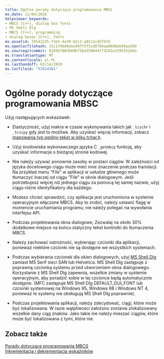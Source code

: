 ```yaml
---
title: Ogólne porady dotyczące programowania MBSC
ms.date: 11/04/2016
helpviewer_keywords:
- MBCS [C++], dialog box fonts
- MS Shell Dlg
- MBCS [C++], programming
- dialog boxes [C++], fonts
ms.assetid: 7b541235-f3e5-4af0-b2c2-a0112cd5fbfb
ms.openlocfilehash: 31c17d6d6dee49f75f5cd8f84aa0690e649aa509
ms.sourcegitcommit: 8105b7003b89b73b4359644ff4281e1595352dda
ms.translationtype: MT
ms.contentlocale: pl-PL
ms.lasthandoff: 03/14/2019
ms.locfileid: "57814361"
---
```

# <a name="general-mbcs-programming-advice"></a>Ogólne porady dotyczące programowania MBSC

Użyj następujących wskazówek:

- Elastyczność, użyj makra w czasie wykonywania takich jak `_tcschr` i `_tcscpy` gdy jest to możliwe. Aby uzyskać więcej informacji, zobacz [mapowania typ ogólny-tekst w pliku tchar.h](../text/generic-text-mappings-in-tchar-h.md).

- Użyj środowiska wykonawczego języka C `_getmbcp` funkcję, aby uzyskać informacje o bieżącej stronie kodowej.

- Nie należy używać ponownie zasoby w postaci ciągów. W zależności od języka docelowego ciągu może mieć inne znaczenie podczas translacji. Na przykład menu "File" w aplikacji w usłudze głównego może tłumaczyć inaczej od ciągu "File" w oknie dialogowym. Jeśli potrzebujesz więcej niż jednego ciągu za pomocą tej samej nazwie, użyj ciągu różne identyfikatory dla każdego.

- Możesz chcieć sprawdzić, czy aplikacja jest uruchomiona w systemie operacyjnym włączone MBCS. Aby to zrobić, należy ustawić flagę w momencie uruchamiania programu; nie należy polegać na wywołania interfejsu API.

- Podczas projektowania okna dialogowe, Zezwalaj na około 30% dodatkowe miejsce na końcu statyczny tekst kontrolki do tłumaczenia MBCS.

- Należy zachować ostrożność, wybierając czcionki dla aplikacji, ponieważ niektóre czcionki nie są dostępne we wszystkich systemach.

- Podczas wybierania czcionek dla okien dialogowych, użyj [MS Shell Dlg](/windows/desktop/Intl/using-ms-shell-dlg-and-ms-shell-dlg-2) zamiast MS Serif sieci SAN lub Helvetica. MS Shell Dlg zastępuje z poprawną czcionką systemu przed utworzeniem okna dialogowego. Korzystanie z MS Shell Dlg zapewnia, wszelkie zmiany w systemie operacyjnym, aby poradzić sobie w tej czcionce będą automatycznie dostępne. (MFC zastępuje MS Shell Dlg DEFAULT_GUI_FONT lub czcionki systemowej na Windows 95, Windows 98 i Windows NT 4, ponieważ te systemy nie obsługują MS Shell Dlg poprawnie).

- Podczas projektowania aplikacji, należy zdecydować, ciągi, które może być lokalizowana. W razie wątpliwości założono zostanie zlokalizowany wszelkie dany ciąg znaków. Jako takie nie należy mieszać ciągów, które może być lokalizowana z tymi, które nie.

## <a name="see-also"></a>Zobacz także

[Porady dotyczące programowania MBCS](../text/mbcs-programming-tips.md)<br/>
[Inkrementacja i dekrementacja wskaźników](../text/incrementing-and-decrementing-pointers.md)
